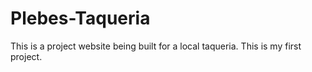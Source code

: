 # Plebes-Taqueria
This is a project website being built for a local taqueria. This is my first project.

